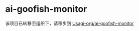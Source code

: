 # ai-goofish-monitor

该项目已转移至组织下，请移步到 [Usagi-org/ai-goofish-monitor](https://github.com/Usagi-org/ai-goofish-monitor)
